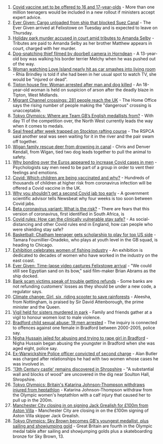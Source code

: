 1. [Covid vaccine set to be offered to 16 and 17-year-olds](https://www.bbc.co.uk/news/uk-58080232) - More than one million teenagers would be included in a new rollout if ministers accept expert advice.
2. [Ever Given: Cargo unloaded from ship that blocked Suez Canal](https://www.bbc.co.uk/news/uk-england-suffolk-58085950) - The Ever Given arrived at Felixstowe on Tuesday and is expected to leave on Thursday.
3. [Holiday park murder accused in court amid tributes to Amanda Selby](https://www.bbc.co.uk/news/uk-wales-58083395) - Tributes are paid to Amanda Selby as her brother Matthew appears in court, charged with her murder.
4. [Dog-snatching thief filmed by doorbell camera in Horndean](https://www.bbc.co.uk/news/uk-england-hampshire-58086838) - A 13-year-old boy was walking his border terrier Melchy when he was pushed out of the way.
5. [Woman watching Love Island nearly hit as car smashes into living room](https://www.bbc.co.uk/news/uk-england-nottinghamshire-58086150) - Rhia Brindley is told if she had been in her usual spot to watch TV, she would be "injured or dead".
6. [Tipton house fire: Woman arrested after man and dog killed](https://www.bbc.co.uk/news/uk-england-birmingham-58088457) - An 18-year-old woman is held on suspicion of arson after the deadly blaze in Tipton, West Midlands.
7. [Migrant Channel crossings: 281 people reach the UK](https://www.bbc.co.uk/news/uk-england-kent-58083490) - The Home Office says the rising number of people making the "dangerous" crossing is unacceptable.
8. [Tokyo Olympics: Where are Team GB’s English medallists from?](https://www.bbc.co.uk/news/uk-england-58073305) - With day 11 of the competition over, the North West currently leads the way when it comes to medals.
9. [Seal freed after week trapped on Stockton rafting course](https://www.bbc.co.uk/news/uk-england-tees-58086090) - The RSPCA said another seal was seen waiting for it in the river and the pair swam off together.
10. [Wigan family rescue deer from drowning in canal](https://www.bbc.co.uk/news/uk-england-manchester-58080726) - Chris and Denver Kendall, from Wigan, tied two dog leads together to pull the animal to safety.
11. [Why bonding over the Euros appeared to increase Covid cases in men](https://www.bbc.co.uk/news/health-58015593) - Psychologists say men need to be part of a group in order to vent their feelings and emotions.
12. [Covid: Which children are being vaccinated and why?](https://www.bbc.co.uk/news/health-57888429) - Hundreds of thousands of children at higher risk from coronavirus infection will be offered a Covid vaccine in the UK.
13. [Why you shouldn't get a second Covid jab too early](https://www.bbc.co.uk/news/newsbeat-57682233) - A government scientific advisor tells Newsbeat why four weeks is too soon between Covid jabs.
14. [Beta coronavirus variant: What is the risk?](https://www.bbc.co.uk/news/health-55534727) - There are fears that this version of coronavirus, first identified in South Africa, is
15. [Covid rules: How can the clinically vulnerable stay safe?](https://www.bbc.co.uk/news/health-51997151) - As social-distancing and other Covid rules end in England, how can people who were shielding stay safe?
16. [Basketball: Chatham teenager gets scholarship to play for top US side](https://www.bbc.co.uk/news/uk-england-kent-58074005) - Tamara Fournillier-Onadeko, who plays at youth level in the GB squad, is heading to Chicago.
17. [Exhibition celebrates women of fishing industry](https://www.bbc.co.uk/news/uk-england-norfolk-58077623) - An exhibition is dedicated to decades of women who have worked in the industry on the east coast.
18. [Ever Given: Time-lapse video captures Felixstowe arrival](https://www.bbc.co.uk/news/uk-england-suffolk-58080614) - "We could still see Egyptian sand on its bow," said film-maker Brian Abrams as the ship docked.
19. [Bank scam victims speak of trouble getting refunds](https://www.bbc.co.uk/news/uk-england-northamptonshire-58077621) - Some banks are not refunding customers' losses as they should be under a new code, a regulator says.
20. [Climate change: Girl, six, riding scooter to save rainforests](https://www.bbc.co.uk/news/uk-england-nottinghamshire-58033072) - Aleesha, from Nottingham, is praised by Sir David Attenborough, the prime minister and the Queen.
21. [Vigil held for sisters murdered in park](https://www.bbc.co.uk/news/uk-england-london-58080643) - Family and friends gather at a vigil to honour women lost to male violence.
22. [Bradford child sexual abuse: 19 men arrested](https://www.bbc.co.uk/news/uk-england-leeds-58084134) - The inquiry is connected to offences against one female in Bradford between 2000-2005, police say.
23. [Nigha Hussain jailed for abusing and trying to rape girl in Bradford](https://www.bbc.co.uk/news/uk-england-leeds-58077922) - Nigha Hussain began abusing the youngster in Bradford when she was aged eight, police say.
24. [Ex-Warwickshire Police officer convicted of second charge](https://www.bbc.co.uk/news/uk-england-coventry-warwickshire-58076023) - Alan Butler was charged after relationships he had with two women whose cases he was involved in.
25. ['13th Century castle' remains discovered in Shropshire](https://www.bbc.co.uk/news/uk-england-shropshire-58069335) - "A substantial wall and blocks of wood" are uncovered in the dig near Soulton Hall, Shropshire.
26. [Tokyo Olympics: Britain's Katarina Johnson-Thompson withdraws injured from heptathlon](https://www.bbc.co.uk/sport/olympics/58082673) - Katarina Johnson-Thompson withdraw from the Olympic women's heptathlon with a calf injury that caused her to pull up in the 200m.
27. [Manchester City closing in on signing Jack Grealish for £100m from Aston Villa](https://www.bbc.co.uk/sport/football/58088911) - Manchester City are closing in on the £100m signing of Aston Villa skipper Jack Grealish.
28. [Tokyo Olympics: Sky Brown becomes GB's youngest medallist, plus sailing and showjumping gold](https://www.bbc.co.uk/sport/olympics/58082545) - Great Britain are fourth in the Olympic medal table after sailing and showjumping golds plus a skateboarding bronze for Sky Brown, 13.
